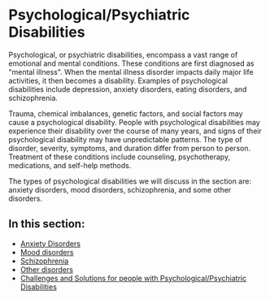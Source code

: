 # Psychological/Psychiatric Disabilities

Psychological, or psychiatric disabilities, encompass a vast range of emotional and mental conditions. These conditions are first diagnosed as "mental illness". When the mental illness disorder impacts daily major life activities, it then becomes a disability. Examples of psychological disabilities include depression, anxiety disorders, eating disorders, and schizophrenia.

Trauma, chemical imbalances, genetic factors, and social factors may cause a psychological disability. People with psychological disabilities may experience their disability over the course of many years, and signs of their psychological disability may have unpredictable patterns. The type of disorder, severity, symptoms, and duration differ from person to person. Treatment of these conditions include counseling, psychotherapy, medications, and self-help methods.

The types of psychological disabilities we will discuss in the section are: anxiety disorders, mood disorders, schizophrenia, and some other disorders.

## In this section:

- [Anxiety Disorders](anxiety-disorders.md)
- [Mood disorders](mood-disorders.md)
- [Schizophrenia](schizophrenia.md)
- [Other disorders](other-disorders.md)
- [Challenges and Solutions for people with Psychological/Psychiatric Disabilities](challenges-and-solutions.md)